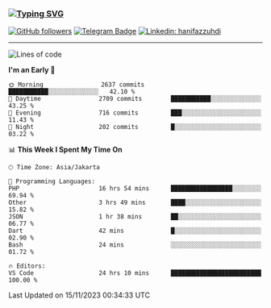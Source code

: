 ### [![Typing SVG](https://readme-typing-svg.herokuapp.com?font=lato&size=22&lines=Hi+There+👋)](https://git.io/typing-svg) 

[![GitHub followers](https://img.shields.io/github/followers/hanifazzuhdi?label=Follow&style=social)](https://github.com/hanifazzuhdi/?tab=follow) 
[![Telegram Badge](https://img.shields.io/badge/-hanif0198-blue?style=social&logo=telegram&link=https://www.t.me/hanif0198/)](https://www.t.me/hanif0198/) 
[![Linkedin: hanifazzuhdi](https://img.shields.io/badge/-hanifazzuhdi-blue?style=flat-square&logo=Linkedin&logoColor=white&link=https://www.linkedin.com/in/hanif-az-zuhdi-69688019b/)](https://www.linkedin.com/in/hanif-az-zuhdi-69688019b/) 

<hr/>

<!--START_SECTION:waka-->
![Lines of code](https://img.shields.io/badge/From%20Hello%20World%20I%27ve%20Written-39.2%20million%20lines%20of%20code-blue)

**I'm an Early 🐤** 

```text
🌞 Morning                2637 commits        ███████████░░░░░░░░░░░░░░   42.10 % 
🌆 Daytime                2709 commits        ███████████░░░░░░░░░░░░░░   43.25 % 
🌃 Evening                716 commits         ███░░░░░░░░░░░░░░░░░░░░░░   11.43 % 
🌙 Night                  202 commits         █░░░░░░░░░░░░░░░░░░░░░░░░   03.22 % 
```


📊 **This Week I Spent My Time On** 

```text
🕑︎ Time Zone: Asia/Jakarta

💬 Programming Languages: 
PHP                      16 hrs 54 mins      █████████████████░░░░░░░░   69.94 % 
Other                    3 hrs 49 mins       ████░░░░░░░░░░░░░░░░░░░░░   15.82 % 
JSON                     1 hr 38 mins        ██░░░░░░░░░░░░░░░░░░░░░░░   06.77 % 
Dart                     42 mins             █░░░░░░░░░░░░░░░░░░░░░░░░   02.90 % 
Bash                     24 mins             ░░░░░░░░░░░░░░░░░░░░░░░░░   01.72 % 

🔥 Editors: 
VS Code                  24 hrs 10 mins      █████████████████████████   100.00 % 
```


 Last Updated on 15/11/2023 00:34:33 UTC
<!--END_SECTION:waka-->
